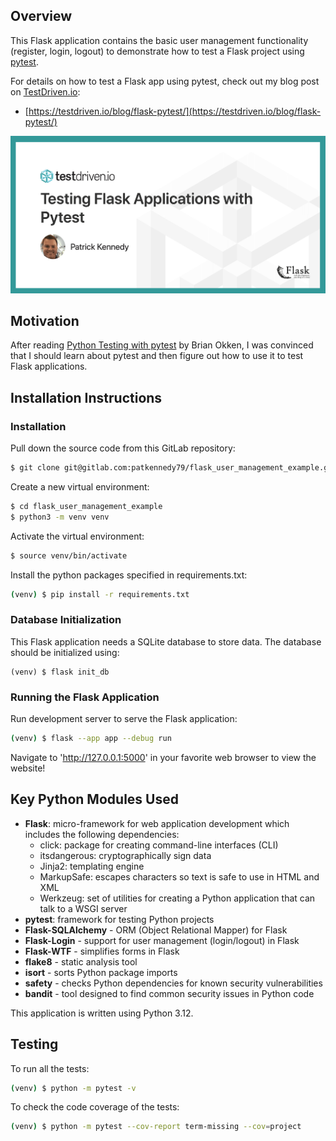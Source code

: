 ## Overview

This Flask application contains the basic user management functionality (register, login, logout) to demonstrate how to test a Flask project using [pytest](https://docs.pytest.org/en/stable/).

For details on how to test a Flask app using pytest, check out my blog post on [TestDriven.io](https://testdriven.io/):

* [https://testdriven.io/blog/flask-pytest/](https://testdriven.io/blog/flask-pytest/)

![Testing Flask Applications with Pytest](project/static/img/flask_pytest_social.png?raw=true "Testing Flask Applications with Pytest")

## Motivation

After reading [Python Testing with pytest](https://pragprog.com/titles/bopytest/python-testing-with-pytest/) by Brian Okken, I was convinced that I should learn about pytest and then figure out how to use it to test Flask applications.

## Installation Instructions

### Installation

Pull down the source code from this GitLab repository:

```sh
$ git clone git@gitlab.com:patkennedy79/flask_user_management_example.git
```

Create a new virtual environment:

```sh
$ cd flask_user_management_example
$ python3 -m venv venv
```

Activate the virtual environment:

```sh
$ source venv/bin/activate
```

Install the python packages specified in requirements.txt:

```sh
(venv) $ pip install -r requirements.txt
```

### Database Initialization

This Flask application needs a SQLite database to store data.  The database should be initialized using:

```
(venv) $ flask init_db
```

### Running the Flask Application

Run development server to serve the Flask application:

```sh
(venv) $ flask --app app --debug run
```

Navigate to 'http://127.0.0.1:5000' in your favorite web browser to view the website!

## Key Python Modules Used

* **Flask**: micro-framework for web application development which includes the following dependencies:
  * click: package for creating command-line interfaces (CLI)
  * itsdangerous: cryptographically sign data 
  * Jinja2: templating engine
  * MarkupSafe: escapes characters so text is safe to use in HTML and XML
  * Werkzeug: set of utilities for creating a Python application that can talk to a WSGI server
* **pytest**: framework for testing Python projects
* **Flask-SQLAlchemy** - ORM (Object Relational Mapper) for Flask
* **Flask-Login** - support for user management (login/logout) in Flask
* **Flask-WTF** - simplifies forms in Flask
* **flake8** - static analysis tool
* **isort** - sorts Python package imports
* **safety** - checks Python dependencies for known security vulnerabilities
* **bandit** - tool designed to find common security issues in Python code

This application is written using Python 3.12.

## Testing

To run all the tests:

```sh
(venv) $ python -m pytest -v
```

To check the code coverage of the tests:

```sh
(venv) $ python -m pytest --cov-report term-missing --cov=project
```
